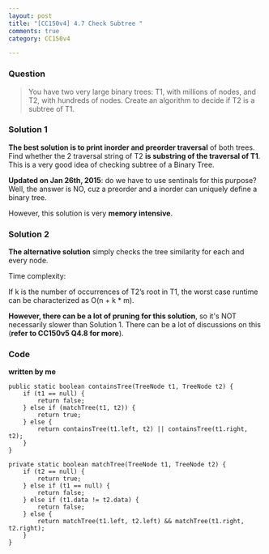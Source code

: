 ```yaml
---
layout: post
title: "[CC150v4] 4.7 Check Subtree "
comments: true
category: CC150v4

---
```


### Question

> You have two very large binary trees: T1, with millions of nodes, and T2, with hundreds of nodes. Create an algorithm to decide if T2 is a subtree of T1. 

### Solution 1

__The best solution is to print inorder and preorder traversal__ of both trees. Find whether the 2 traversal string of T2 __is substring of the traversal of T1__. This is a very good idea of checking subtree of a Binary Tree. 

__Updated on Jan 26th, 2015__: do we have to use sentinals for this purpose? Well, the answer is NO, cuz a preorder and a inorder can uniquely define a binary tree. 

However, this solution is very __memory intensive__. 

### Solution 2

__The alternative solution__ simply checks the tree similarity for each and every node. 

Time complexity:

If k is the number of occurrences of T2’s root in T1, the worst case runtime can be characterized as O(n + k * m). 

__However, there can be a lot of pruning for this solution__, so it's NOT necessarily slower than Solution 1. There can be a lot of discussions on this (__refer to CC150v5 Q4.8 for more__). 

### Code

__written by me__

	public static boolean containsTree(TreeNode t1, TreeNode t2) {
		if (t1 == null) {
			return false;
		} else if (matchTree(t1, t2)) {
			return true;
		} else {
			return containsTree(t1.left, t2) || containsTree(t1.right, t2);
		}
	}

	private static boolean matchTree(TreeNode t1, TreeNode t2) {
		if (t2 == null) {
			return true;
		} else if (t1 == null) {
			return false;
		} else if (t1.data != t2.data) {
			return false;
		} else {
			return matchTree(t1.left, t2.left) && matchTree(t1.right, t2.right);
		}
	}
